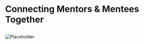 # Connecting Mentors & Mentees Together

##

![Placeholder](https://images.unsplash.com/photo-1492538368677-f6e0afe31dcc?ixid=MXwxMjA3fDB8MHxwaG90by1wYWdlfHx8fGVufDB8fHw%3D&ixlib=rb-1.2.1&auto=format&fit=crop&w=1350&q=80)